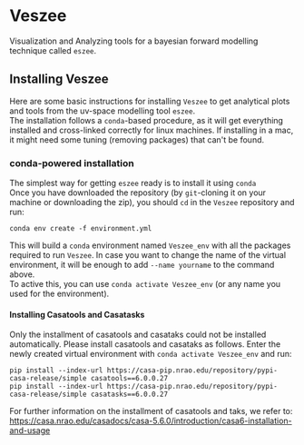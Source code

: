 # Veszee
Visualization and Analyzing tools for a bayesian forward modelling technique called `eszee`.

## Installing Veszee
Here are some basic instructions for installing `Veszee` to get analytical plots and tools from the uv-space modelling tool `eszee`. <br>
The installation follows a `conda`-based procedure, as it will get everything installed and cross-linked correctly for linux machines. If installing in a mac, it might need some tuning (removing packages) that can't be found.

### conda-powered installation
The simplest way for getting `eszee` ready is to install it using `conda` <br>
Once you have downloaded the repository (by `git`-cloning it on your machine or downloading the zip), you should `cd` in the `Veszee` repository and run:

    conda env create -f environment.yml

This will build a `conda` environment named `Veszee_env` with all the packages required to run `Veszee`. In case you want to change the name of the virtual environment, it will be enough to add `--name yourname` to the command above.<br>
To active this, you can use `conda activate Veszee_env` (or any name you used for the environment).

#### Installing Casatools and Casatasks
Only the installment of casatools and casataks could not be installed automatically. Please install casatools and casataks as follows. Enter the newly created virtual environment with `conda activate Veszee_env` and run:

    pip install --index-url https://casa-pip.nrao.edu/repository/pypi-casa-release/simple casatools==6.0.0.27
    pip install --index-url https://casa-pip.nrao.edu/repository/pypi-casa-release/simple casatasks==6.0.0.27
    
For further information on the installment of casatools and taks, we refer to: https://casa.nrao.edu/casadocs/casa-5.6.0/introduction/casa6-installation-and-usage

